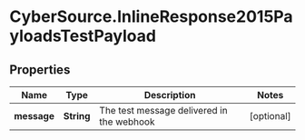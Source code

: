 # CyberSource.InlineResponse2015PayloadsTestPayload

## Properties
Name | Type | Description | Notes
------------ | ------------- | ------------- | -------------
**message** | **String** | The test message delivered in the webhook | [optional] 


